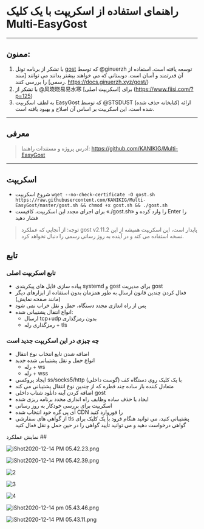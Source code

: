 # راهنمای استفاده از اسکریپت با یک کلیک Multi-EasyGost
***
## ممنون:
1. با تشکر از برنامه تونل [gost](https://github.com/ginuerzh/gost) که توسط @ginuerzh توسعه یافته است. استفاده از آن قدرتمند و آسان است. دوستانی که می خواهند بیشتر بدانند می توانند [سند رسمی] را بررسی کنند. https://docs.ginuerzh.xyz/gost/)
2. با تشکر از @风晓晓易易水寒 برای [اسکریپت اصلی] (https://www.fiisi.com/?p=125)
3. به لطف اسکریپت EasyGost که توسط @STSDUST (کتابخانه حذف شده) ارائه شده است، این اسکریپت بر اساس آن اصلاح و بهبود یافته است.
***
## معرفی

> آدرس پروژه و مستندات راهنما:
> https://github.com/KANIKIG/Multi-EasyGost
***
## اسکریپت

* شروع اسکریپت
   `wget --no-check-certificate -O gost.sh https://raw.githubusercontent.com/KANIKIG/Multi-EasyGost/master/gost.sh && chmod +x gost.sh && ./gost.sh`
* برای اجرای مجدد این اسکریپت، کافیست «./gost.sh» را وارد کرده و Enter را فشار دهید

> توجه: از آنجایی که عملکرد gost v2.11.2 پایدار است، این اسکریپت همیشه از این نسخه استفاده می کند و در آینده به روز رسانی رسمی را دنبال نخواهد کرد.

## تابع

### تابع اسکریپت اصلی

- پیاده سازی فایل های پیکربندی systemd و gost برای مدیریت gost
- فعال کردن چندین قانون ارسال به طور همزمان بدون استفاده از ابزارهای دیگر (مانند صفحه نمایش)
- پس از راه اندازی مجدد دستگاه، حمل و نقل خراب نمی شود
- انواع انتقال پشتیبانی شده:
   - ارسال tcp+udp بدون رمزگذاری
   - رمزگذاری رله + tls

### چه چیزی در این اسکریپت جدید است

- اضافه شدن تابع انتخاب نوع انتقال
- انواع حمل و نقل پشتیبانی شده جدید
   - رله + ws
   - رله + wss
- ایجاد پروکسی ss/socks5/http با یک کلیک روی دستگاه کف (گوست داخلی)
- متعادل کننده بار ساده چند قطره که از چندین نوع انتقال پشتیبانی می کند
- اضافه کردن آینه دانلود شتاب داخلی gost
- ایجاد یا حذف ساده وظایف راه اندازی مجدد برنامه ریزی شده
- اسکریپت برای بررسی خودکار به روز رسانی
- آی پی گره خود انتخاب شده CDN را فوروارد کنید
- از گواهی های سفارشی tls پشتیبانی کنید، می توانید هنگام فرود با یک کلیک برای گواهی درخواست دهید و می توانید تأیید گواهی را در حین حمل و نقل فعال کنید

نمایش عملکرد ##

![iShot2020-12-14 PM 05.42.23.png](https://i.loli.net/2020/12/14/q75PO6s2DMIcUKB.png)

![iShot2020-12-14 PM 05.42.39.png](https://i.loli.net/2020/12/14/vzpGlWmPtCrneOY.png)

![2](https://i.loli.net/2020/10/16/fBHgwStVQxc821z.png)

![3](https://i.loli.net/2020/10/16/xgZ6eVAwSzDUFjO.png)

![4](https://i.loli.net/2020/10/16/lt6uAzI5X7yYWhr.png)

![iShot2020-12-14 pm 05.43.46.png](https://i.loli.net/2020/12/14/YjiFTMCKs8lANbI.png)

![iShot2020-12-14 PM 05.43.11.png](https://i.loli.net/2020/12/14/VIcQSsoUaqpzx5T.png)
